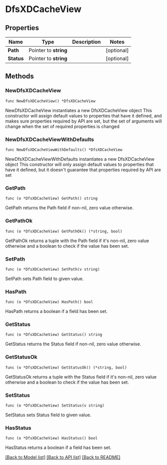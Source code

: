 # DfsXDCacheView

## Properties

Name | Type | Description | Notes
------------ | ------------- | ------------- | -------------
**Path** | Pointer to **string** |  | [optional] 
**Status** | Pointer to **string** |  | [optional] 

## Methods

### NewDfsXDCacheView

`func NewDfsXDCacheView() *DfsXDCacheView`

NewDfsXDCacheView instantiates a new DfsXDCacheView object
This constructor will assign default values to properties that have it defined,
and makes sure properties required by API are set, but the set of arguments
will change when the set of required properties is changed

### NewDfsXDCacheViewWithDefaults

`func NewDfsXDCacheViewWithDefaults() *DfsXDCacheView`

NewDfsXDCacheViewWithDefaults instantiates a new DfsXDCacheView object
This constructor will only assign default values to properties that have it defined,
but it doesn't guarantee that properties required by API are set

### GetPath

`func (o *DfsXDCacheView) GetPath() string`

GetPath returns the Path field if non-nil, zero value otherwise.

### GetPathOk

`func (o *DfsXDCacheView) GetPathOk() (*string, bool)`

GetPathOk returns a tuple with the Path field if it's non-nil, zero value otherwise
and a boolean to check if the value has been set.

### SetPath

`func (o *DfsXDCacheView) SetPath(v string)`

SetPath sets Path field to given value.

### HasPath

`func (o *DfsXDCacheView) HasPath() bool`

HasPath returns a boolean if a field has been set.

### GetStatus

`func (o *DfsXDCacheView) GetStatus() string`

GetStatus returns the Status field if non-nil, zero value otherwise.

### GetStatusOk

`func (o *DfsXDCacheView) GetStatusOk() (*string, bool)`

GetStatusOk returns a tuple with the Status field if it's non-nil, zero value otherwise
and a boolean to check if the value has been set.

### SetStatus

`func (o *DfsXDCacheView) SetStatus(v string)`

SetStatus sets Status field to given value.

### HasStatus

`func (o *DfsXDCacheView) HasStatus() bool`

HasStatus returns a boolean if a field has been set.


[[Back to Model list]](../README.md#documentation-for-models) [[Back to API list]](../README.md#documentation-for-api-endpoints) [[Back to README]](../README.md)


